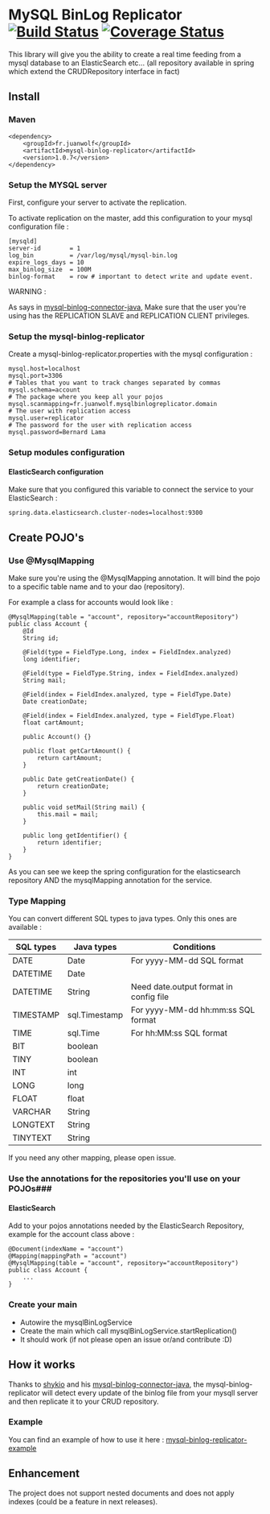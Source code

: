 # MySQL BinLog Replicator  [![Build Status](https://travis-ci.org/juanwolf/mysql-binlog-replicator.svg?branch=master)](https://travis-ci.org/juanwolf/mysql-binlog-replicator) [![Coverage Status](https://coveralls.io/repos/juanwolf/mysql-binlog-replicator/badge.svg?branch=master&service=github)](https://coveralls.io/github/juanwolf/mysql-binlog-replicator?branch=master)

This library will give you the ability to create a real time feeding from a mysql database to an ElasticSearch etc...
(all repository available in spring which extend the CRUDRepository interface in fact)

## Install ##

### Maven ###

    <dependency>
        <groupId>fr.juanwolf</groupId>
        <artifactId>mysql-binlog-replicator</artifactId>
        <version>1.0.7</version>
    </dependency>

### Setup the MYSQL server ###

First, configure your server to activate the replication.

To activate replication on the master, add this configuration to your mysql configuration file :

    [mysqld]
    server-id        = 1
    log_bin          = /var/log/mysql/mysql-bin.log
    expire_logs_days = 10
    max_binlog_size  = 100M
    binlog-format    = row # important to detect write and update event.


WARNING :
 
 As says in [mysql-binlog-connector-java](https://github.com/shyiko/mysql-binlog-connector-java#tapping-into-mysql-replication-stream), 
 Make sure that the user you're using has the REPLICATION SLAVE and REPLICATION CLIENT privileges.

### Setup the mysql-binlog-replicator ###

Create a mysql-binlog-replicator.properties with the mysql configuration :
    
    
    mysql.host=localhost
    mysql.port=3306
    # Tables that you want to track changes separated by commas
    mysql.schema=account
    # The package where you keep all your pojos
    mysql.scanmapping=fr.juanwolf.mysqlbinlogreplicator.domain
    # The user with replication access
    mysql.user=replicator
    # The password for the user with replication access
    mysql.password=Bernard Lama
    
### Setup modules configuration ###

#### ElasticSearch configuration ####

Make sure that you configured this variable to connect the service to your ElasticSearch :
    
    spring.data.elasticsearch.cluster-nodes=localhost:9300
    
    
## Create POJO's ##

### Use @MysqlMapping ###

Make sure you're using the @MysqlMapping annotation. It will bind the pojo to a specific table name and to your dao (repository).

For example a class for accounts would look like :
 
    @MysqlMapping(table = "account", repository="accountRepository")
    public class Account {
        @Id
        String id;
    
        @Field(type = FieldType.Long, index = FieldIndex.analyzed)
        long identifier;
    
        @Field(type = FieldType.String, index = FieldIndex.analyzed)
        String mail;
    
        @Field(index = FieldIndex.analyzed, type = FieldType.Date)
        Date creationDate;
    
        @Field(index = FieldIndex.analyzed, type = FieldType.Float)
        float cartAmount;
    
        public Account() {}
    
        public float getCartAmount() {
            return cartAmount;
        }
    
        public Date getCreationDate() {
            return creationDate;
        }
    
        public void setMail(String mail) {
            this.mail = mail;
        }
    
        public long getIdentifier() {
            return identifier;
        }
    }

As you can see we keep the spring configuration for the elasticsearch repository AND the mysqlMapping annotation for the service.

### Type Mapping ###

You can convert different SQL types to java types. Only this ones are available :

| SQL types  | Java types       | Conditions                             | 
|------------|------------------|----------------------------------------|
| DATE       |  Date            | For yyyy-MM-dd SQL format              |
| DATETIME   |  Date            |                                        |
| DATETIME   |  String          | Need date.output format in config file |
| TIMESTAMP  |  sql.Timestamp   | For yyyy-MM-dd hh:mm:ss SQL format     |
| TIME       |  sql.Time        | For hh:MM:ss SQL format                |
| BIT        |  boolean         |                                        |
| TINY       |  boolean         |                                        |
| INT        |  int             |                                        |
| LONG       |  long            |                                        |
| FLOAT      |  float           |                                        |
| VARCHAR    |  String          |                                        |
| LONGTEXT   |  String          |                                        |
| TINYTEXT   |  String          |                                        |
    
If you need any other mapping, please open issue.

### Use the annotations for the repositories you'll use on your POJOs###

#### ElasticSearch ####

Add to your pojos annotations needed by the ElasticSearch Repository, example for the account class above :

    @Document(indexName = "account")
    @Mapping(mappingPath = "account")
    @MysqlMapping(table = "account", repository="accountRepository")
    public class Account {
        ...
    }

### Create your main ###

- Autowire the mysqlBinLogService
- Create the main which call mysqlBinLogService.startReplication()
- It should work (if not please open an issue or/and contribute :D)
    
## How it works ##

Thanks to [shykio](https://github.com/shyiko) and his [mysql-binlog-connector-java](https://github.com/shyiko/mysql-binlog-connector-java), the mysql-binlog-replicator will detect every update of the binlog file from your mysqll server and then replicate it to your CRUD repository.
 
### Example ###

You can find an example of how to use it here : [mysql-binlog-replicator-example](http://github.com/juanwolf/mysql-binlog-replicator-example)

## Enhancement ##

The project does not support nested documents and does not apply indexes (could be a feature in next releases).
